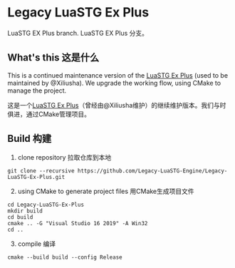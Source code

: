 # Legacy LuaSTG Ex Plus

LuaSTG EX Plus branch.  LuaSTG EX Plus 分支。

## What's this 这是什么

This is a continued maintenance version of the [LuaSTG Ex Plus](https://github.com/Xiliusha/LuaSTG-EX-Plus) (used to be maintained by @Xiliusha). We upgrade the working flow, using CMake to manage the project.

这是一个[LuaSTG Ex Plus](https://github.com/Xiliusha/LuaSTG-EX-Plus)（曾经由@Xiliusha维护）的继续维护版本。我们与时俱进，通过CMake管理项目。

## Build 构建

1. clone repository 拉取仓库到本地
```batch
git clone --recursive https://github.com/Legacy-LuaSTG-Engine/Legacy-LuaSTG-Ex-Plus.git
```
2. using CMake to generate project files 用CMake生成项目文件
```batch
cd Legacy-LuaSTG-Ex-Plus
mkdir build
cd build
cmake .. -G "Visual Studio 16 2019" -A Win32
cd ..
```
3. compile 编译
```batch
cmake --build build --config Release
```
